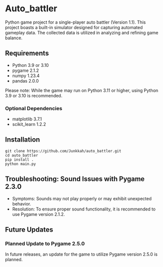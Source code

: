 # Auto_battler

Python game project for a single-player auto battler (Version 1.1).
This project boasts a built-in simulator designed for capturing automated gameplay data.
The collected data is utilized in analyzing and refining game balance.

## Requirements
* Python 3.9 or 3.10
* pygame 2.1.2
* numpy 1.23.4
* pandas 2.0.0

Please note: While the game may run on Python 3.11 or higher, using Python 3.9 or 3.10 is recommended.

### Optional Dependencies
* matplotlib 3.7.1
* scikit_learn 1.2.2

## Installation
```
git clone https://github.com/Junkkah/auto_battler.git
cd auto_battler
pip install .
python main.py
```

## Troubleshooting: Sound Issues with Pygame 2.3.0
* Symptoms: Sounds may not play properly or may exhibit unexpected behavior.
* Resolution: To ensure proper sound functionality, it is recommended to use Pygame version 2.1.2.

## Future Updates

### Planned Update to Pygame 2.5.0
In future releases, an update for the game to utilize Pygame version 2.5.0 is planned.